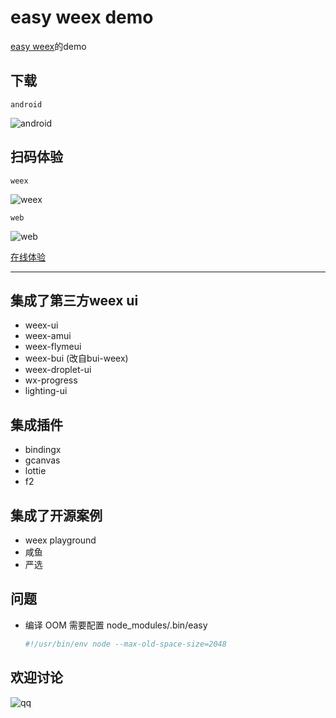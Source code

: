 # easy weex demo
  [easy weex](https://github.com/snice/easy-weex)的demo

## 下载

    android
 ![android](https://oss.zhuzhe.wang/dist/1544177718.png)

## 扫码体验

    weex
    
![weex](https://oss.zhuzhe.wang/imgs/3071542550029_.pic_hd.png)

    web
    
![web](https://oss.zhuzhe.wang/imgs/3091542550275_.pic_hd.png)

  [在线体验](http://oss.zhuzhe.wang/dist/web/index.html)
  
---

## 集成了第三方weex ui

* weex-ui
* weex-amui
* weex-flymeui
* weex-bui (改自bui-weex)
* weex-droplet-ui
* wx-progress
* lighting-ui

## 集成插件
* bindingx
* gcanvas
* lottie
* f2

## 集成了开源案例

* weex playground
* 咸鱼
* 严选


## 问题

* 编译 OOM
    需要配置 node_modules/.bin/easy
    
    ```sh
    #!/usr/bin/env node --max-old-space-size=2048
    ```
## 欢迎讨论

![qq](https://oss.zhuzhe.wang/imgs/easy-weex-qq-qun.png)
